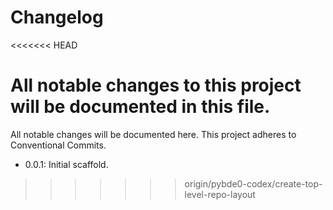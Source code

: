 # Changelog
<<<<<<< HEAD

All notable changes to this project will be documented in this file.
=======
All notable changes will be documented here. This project adheres to Conventional Commits.
- 0.0.1: Initial scaffold.
>>>>>>> origin/pybde0-codex/create-top-level-repo-layout
